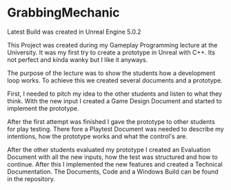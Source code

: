 # GrabbingMechanic
Latest Build was created in Unreal Engine 5.0.2

This Project was created during my Gameplay Programming lecture at the University. It was my first try to create a prototype in Unreal with C++. Its not perfect and kinda wanky but I like it anyways. 

The purpose of the lecture was to show the students how a development loop works. To achieve this we created several documents and a prototype. 

First, I needed to pitch my idea to the other students and listen to what they think. With the new input I created a Game Design Document and started to implement the prototype. 

After the first attempt was finished I gave the prototype to other students for play testing. There fore a Playtest Document was needed to describe my intentions, how the prototype works and what the control's are. 

After the other students evaluated my prototype I created an Evaluation Document with all the new inputs, how the test was structured and how to continue. After this I implemented the new features and created a Technical Documentation. The Documents, Code and a Windows Build can be found in the repository.
